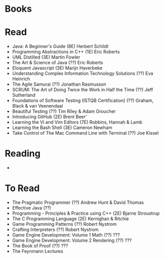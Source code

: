 # Books

# Read
- Java: A Beginner's Guide (8E) Herbert Schildt
- Programming Abstractions in C++ (1E) Eric Roberts
- UML Distilled (3E) Martin Fowler
- The Art & Science of Java (??) Eric Roberts
- Eloquent Javascript (3E) Marijn Haverbeke
- Understanding Complex Information Technology Solutions (??) Eva Heinrich
- The Agile Samurai (??) Jonathan Rasmusson
- SCRUM: The Art of Doing Twice the Work in Half the Time (??) Jeff Sutherland
- Foundations of Software Testing (ISTQB Certification) (??) Graham, Black &
    van Veenendaal
- Beautiful Testing (??) Tim Riley & Adam Groucher
- Introducing GitHub (2E) Brent Beer'
- Learning the Vi and Vim Editors (7E) Robbins, Hannah & Lamb
- Learning the Bash Shell (3E) Cameron Newham
- Take Control of The Mac Command Line with Terminal (??) Joe Kissel

# Reading
- 

# To Read
- The Pragmatic Programmer (??) Andrew Hunt & David Thomas
- Effective Java (??)
- Programming - Principles & Practice using C++ (2E) Bjarne Stroustrup
- The C Programming Language (2E) Kernighan & Ritchie
- Game Programming Patterns (??) Robert Nystrom
- Crafting Interpreters (??) Robert Nystrom
- Game Engine Development: Volume 1 Math (??) ???
- Game Engine Development: Volume 2 Rendering (??) ???
- The Book of Proof (??) ???
- The Feynmann Lectures
